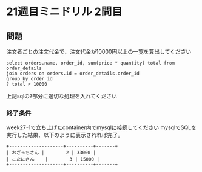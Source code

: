 # 21週目ミニドリル 2問目

## 問題

注文者ごとの注文代金で、注文代金が10000円以上の一覧を算出してください

```
select orders.name, order_id, sum(price * quantity) total from order_details 
join orders on orders.id = order_details.order_id
group by order_id
? total > 10000
```
上記sqlの?部分に適切な処理を入れてください

### 終了条件
week27-1で立ち上げたcontainer内でmysqlに接続してください
mysqlでSQLを実行した結果、以下のように表示されれば完了。

```
+--------------------+----------+-------+
| おざっちさん |        2 | 33000 |
| こたにさん    |        3 | 15000 |
+--------------------+----------+-------+
```

